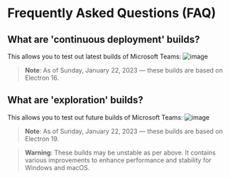 # Frequently Asked Questions (FAQ)

## What are 'continuous deployment' builds?

This allows you to test out latest builds of Microsoft Teams:
![image](https://user-images.githubusercontent.com/11600822/213933331-572c6a10-a644-465e-9695-c8712389fe3f.png)

> **Note**:
> As of Sunday, January 22, 2023 — these builds are based on Electron 16.

## What are 'exploration' builds?

This allows you to test out future builds of Microsoft Teams:
![image](https://user-images.githubusercontent.com/11600822/213933127-0ba37d9b-56e8-4014-8f42-a65a051f691f.png)

> **Note**:
> As of Sunday, January 22, 2023 — these builds are based on Electron 19.

> **Warning**:
> These builds may be unstable as per above.
> It contains various improvements to enhance performance and stability for Windows and macOS.
